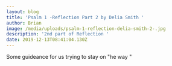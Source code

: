 ```yaml
---
layout: blog
title: 'Psalm 1 -Reflection Part 2 by Delia Smith '
author: Brian
image: /media/uploads/psalm-1-reflection-delia-smith-2-.jpg
description: '2nd part of Reflection '
date: 2019-12-13T08:41:04.130Z
---
```

 Some guideance for us trying to stay on "he way "
